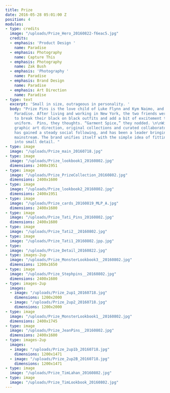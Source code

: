 ```yaml
---
title: Prize
date: 2016-05-28 05:01:00 Z
position: 4
modules:
- type: credits
  image: "/uploads/Prize_Hero_20160822-f6eac5.jpg"
  credits:
  - emphasis: 'Product Design '
    name: Paradise
  - emphasis: Photography
    name: Capture This
  - emphasis: Photography
    name: Zak Bush
  - emphasis: 'Photography '
    name: Paradise
  - emphasis: Brand Design
    name: Paradise
  - emphasis: Art Direction
    name: Paradise
- type: text
  excerpt: 'Small in size, outrageous in personality. '
  body: "Prize Pins is the love child of Luke Flynn and Kym Naimo, and a Product of
    Paradise. After living and working in New York, the two friends were inspired
    to break their black on black outfits and add a bit of excitement to their daily
    uniform.  Pins, they thoughts. “Garment Spice,” they nodded. \n\nWith a bold brand,
    graphic art direction, original collections and curated collaborators, Prize Pins
    has gained a steady social following, and has been a leader bringing pins to the
    mainstream. The brand unifies itself with the simple idea of fitting big personality
    into small detail. "
- type: image
  image: "/uploads/Prize_main_20160718.jpg"
- type: image
  image: "/uploads/Prize_lookbook1_20160802.jpg"
  dimensions: 2400x1951
- type: image
  image: "/uploads/Prize_PrizeCollection_20160802.jpg"
  dimensions: 2400x1600
- type: image
  image: "/uploads/Prize_lookbook2_20160802.jpg"
  dimensions: 2400x1951
- type: image
  image: "/uploads/Prize_cards_20160819_MLP_A.jpg"
  dimensions: 2400x1600
- type: image
  image: "/uploads/Prize_Tati_Pins_20160802.jpg"
  dimensions: 2400x1600
- type: image
  image: "/uploads/Prize_Tati2__20160802.jpg"
- type: image
  image: "/uploads/Prize_Tati1_20160802.jpp.jpg"
- type: 
  image: "/uploads/Prize_Detail_20160822.jpg"
- type: images-2up
  image: "/uploads/Prize_MonsterLookbook3__20160802.jpg"
  dimensions: 1200x1650
- type: image
  image: "/uploads/Prize_Stephpins__20160802.jpg"
  dimensions: 2400x1600
- type: images-2up
  images:
  - image: "/uploads/Prize_2up1_20160718.jpg"
    dimensions: 1200x2000
  - image: "/uploads/Prize_2up2_20160718.jpg"
    dimensions: 1200x2000
- type: image
  image: "/uploads/Prize_MonsterLookbook1__20160802.jpg"
  dimensions: 2400x1745
- type: image
  image: "/uploads/Prize_JeanPins__20160802.jpg"
  dimensions: 2400x1600
- type: images-2up
  images:
  - image: "/uploads/Prize_2up1b_20160718.jpg"
    dimensions: 1200x1471
  - image: "/uploads/Prize_2up2B_20160718.jpg"
    dimensions: 1200x1471
- type: image
  image: "/uploads/Prize_TimLahan_20160802.jpg"
- type: image
  image: "/uploads/Prize_TimLookbook_20160802.jpg"
---
```


